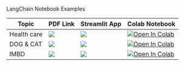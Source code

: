  LangChain Notebook Examples

| Topic            | PDF Link                                                                                                                                     | Streamlit App                                                                                      | Colab Notebook                                                                                                                                           |
|------------------|----------------------------------------------------------------------------------------------------------------------------------------------|------------------------------------------------------------------------------------------------------|-----------------------------------------------------------------------------------------------------------------------------------------------------------|
| Health care   | <a href="" target="_parent"><img src="https://img.shields.io/badge/Open in PDF-%23FF0000.svg?style=flat-square&logo=adobe&logoColor=white"/></a> | <a href="" target="_parent"><img src="https://static.streamlit.io/badges/streamlit_badge_black_white.svg"/></a> | <a href="https://colab.research.google.com/drive/1QZNGSVFAw7j56j9kMNG497qDgFecukYB#scrollTo=d6XoLxhb71dm&line=1&uniqifier=1"><img src="https://colab.research.google.com/assets/colab-badge.svg" alt="Open In Colab"/></a> |
|  DOG & CAT    | <a href="PDF_LINK_HERE" target="_parent"><img src="https://img.shields.io/badge/Open in PDF-%23FF0000.svg?style=flat-square&logo=adobe&logoColor=white"/></a> | <a href="STREAMLIT_LINK_HERE" target="_parent"><img src="https://static.streamlit.io/badges/streamlit_badge_black_white.svg"/></a> | <a href="https://colab.research.google.com/drive/1EoPc2OQGnFLfjJFJ4o9lLECdfdpS_tqi#scrollTo=jARrp2xELlss" target="_parent"><img src="https://colab.research.google.com/assets/colab-badge.svg" alt="Open In Colab"/></a> |
| IMBD   | <a href="PDF_LINK_HERE" target="_parent"><img src="https://img.shields.io/badge/Open in PDF-%23FF0000.svg?style=flat-square&logo=adobe&logoColor=white"/></a> | <a href="STREAMLIT_LINK_HERE" target="_parent"><img src="https://static.streamlit.io/badges/streamlit_badge_black_white.svg"/></a> | <a href="https://colab.research.google.com/drive/1s9dlWvUQN0BNMnxSWduBqczK7mmiQX7y#scrollTo=-tdtrlAhvIHY" target="_parent"><img src="https://colab.research.google.com/assets/colab-badge.svg" alt="Open In Colab"/></a> |
